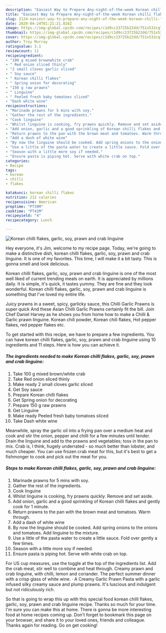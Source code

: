 ```yaml
---
description: "Easiest Way to Prepare Any-night-of-the-week Korean chilli flakes, garlic, soy, prawn and crab linguine"
title: "Easiest Way to Prepare Any-night-of-the-week Korean chilli flakes, garlic, soy, prawn and crab linguine"
slug: 2124-easiest-way-to-prepare-any-night-of-the-week-korean-chilli-flakes-garlic-soy-prawn-and-crab-linguine
date: 2020-04-24T01:21:21.816Z
image: https://img-global.cpcdn.com/recipes/c1d9cc23725b22dd/751x532cq70/korean-chilli-flakes-garlic-soy-prawn-and-crab-linguine-recipe-main-photo.jpg
thumbnail: https://img-global.cpcdn.com/recipes/c1d9cc23725b22dd/751x532cq70/korean-chilli-flakes-garlic-soy-prawn-and-crab-linguine-recipe-main-photo.jpg
cover: https://img-global.cpcdn.com/recipes/c1d9cc23725b22dd/751x532cq70/korean-chilli-flakes-garlic-soy-prawn-and-crab-linguine-recipe-main-photo.jpg
author: Troy Murray
ratingvalue: 3.1
reviewcount: 11
recipeingredient:
- "100 g mixed brownwhite crab"
- " Red onion sliced thinly"
- "2 small cloves garlic sliced"
- " Soy sauce"
- " Korean chilli flakes"
- " Spring onion for decorating"
- "150 g raw prawns"
- " Linguine"
- " Peeled fresh baby tomatoes sliced"
- "Dash white wine"
recipeinstructions:
- "Marinade prawns for 5 mins with soy."
- "Gather the rest of the ingredients."
- "Cook linguine"
- "Whilst linguine is cooking, fry prawns quickly. Remove and set aside."
- "Add onion, garlic and a good sprinkling of Korean chilli flakes and gently cook for 1 minute."
- "Return prawns to the pan with the brown meat and tomatoes. Warm through."
- "Add a dash of white wine"
- "By now the linguine should be cooked. Add spring onions to the onions and tomatoes. Add linguine to the mixture."
- "Use a little of the pasta water to create a little sauce. Fold over gently a few times."
- "Season with a little more soy if needed."
- "Ensure pasta is piping hot. Serve with white crab on top."
categories:
- Recipe
tags:
- korean
- chilli
- flakes

katakunci: korean chilli flakes 
nutrition: 212 calories
recipecuisine: American
preptime: "PT39M"
cooktime: "PT42M"
recipeyield: "4"
recipecategory: Lunch

---
```



![Korean chilli flakes, garlic, soy, prawn and crab linguine](https://img-global.cpcdn.com/recipes/c1d9cc23725b22dd/751x532cq70/korean-chilli-flakes-garlic-soy-prawn-and-crab-linguine-recipe-main-photo.jpg)

Hey everyone, it's Jim, welcome to my recipe page. Today, we're going to make a distinctive dish, korean chilli flakes, garlic, soy, prawn and crab linguine. It is one of my favorites. This time, I will make it a bit tasty. This is gonna smell and look delicious.

Korean chilli flakes, garlic, soy, prawn and crab linguine is one of the most well liked of current trending meals on earth. It is appreciated by millions daily. It is simple, it's quick, it tastes yummy. They are fine and they look wonderful. Korean chilli flakes, garlic, soy, prawn and crab linguine is something that I've loved my entire life.

Juicy prawns in a sweet, spicy, garlicky sauce, this Chilli Garlic Prawns is super quick And these Asian Chilli Garlic Prawns certainly fit the bill. Join Chef Daniel Harvey as he shows you from home how to make a Chilli &amp; Garlic prawn linguine. Korean chili powder, Korean chili flakes, Hot pepper flakes, red pepper flakes etc.


To get started with this recipe, we have to prepare a few ingredients. You can have korean chilli flakes, garlic, soy, prawn and crab linguine using 10 ingredients and 11 steps. Here is how you can achieve it.

<!--inarticleads1-->

##### The ingredients needed to make Korean chilli flakes, garlic, soy, prawn and crab linguine:

1. Take 100 g mixed brown/white crab
1. Take  Red onion sliced thinly
1. Make ready 2 small cloves garlic sliced
1. Get  Soy sauce
1. Prepare  Korean chilli flakes
1. Get  Spring onion for decorating
1. Prepare 150 g raw prawns
1. Get  Linguine
1. Make ready  Peeled fresh baby tomatoes sliced
1. Take Dash white wine


Meanwhile, spray the garlic oil into a frying pan over a medium heat and cook and stir the onion, pepper and chilli for a few minutes until tender. Drain the linguine and add to the prawns and vegetables; toss in the pan to mix. Crab is, I think, hugely underrated - so much better than lobster, and much cheaper. You can use frozen crab meat for this, but it&#39;s best to get a fishmonger to cook and pick out the meat for you. 

<!--inarticleads2-->

##### Steps to make Korean chilli flakes, garlic, soy, prawn and crab linguine:

1. Marinade prawns for 5 mins with soy.
1. Gather the rest of the ingredients.
1. Cook linguine
1. Whilst linguine is cooking, fry prawns quickly. Remove and set aside.
1. Add onion, garlic and a good sprinkling of Korean chilli flakes and gently cook for 1 minute.
1. Return prawns to the pan with the brown meat and tomatoes. Warm through.
1. Add a dash of white wine
1. By now the linguine should be cooked. Add spring onions to the onions and tomatoes. Add linguine to the mixture.
1. Use a little of the pasta water to create a little sauce. Fold over gently a few times.
1. Season with a little more soy if needed.
1. Ensure pasta is piping hot. Serve with white crab on top.


For US cup measures, use the toggle at the top of the ingredients list. Add the crab meat, stir well to combine and heat through. Creamy prawn and crab linguine, with chilli, lemon and coriander. The perfect summer dinner with a crisp glass of white wine. · A Creamy Garlic Prawn Pasta with a garlic infused silky creamy sauce and plump prawns. It&#39;s luscious and indulgent but not ridiculously rich. 

So that is going to wrap this up with this special food korean chilli flakes, garlic, soy, prawn and crab linguine recipe. Thanks so much for your time. I'm sure you can make this at home. There is gonna be more interesting food at home recipes coming up. Don't forget to bookmark this page on your browser, and share it to your loved ones, friends and colleague. Thanks again for reading. Go on get cooking!
